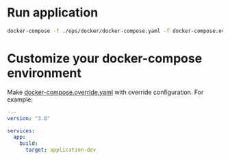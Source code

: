 # Run application

```bash
docker-compose -f ./ops/docker/docker-compose.yaml -f docker-compose.override.yaml up -d
```

# Customize your docker-compose environment

Make [docker-compose.override.yaml](https://docs.docker.com/compose/extends/) with override configuration. For example:

```yaml
---
version: "3.8"

services:
  app:
    build:
      target: application-dev
```
